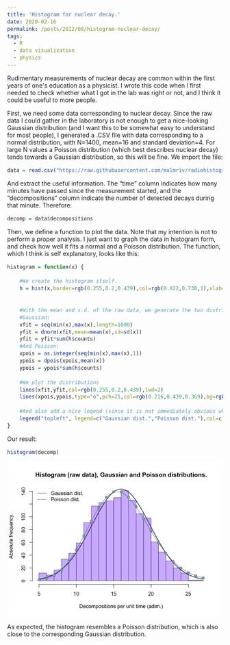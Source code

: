 ```yaml
---
title: 'Histogram for nuclear decay.'
date: 2020-02-16
permalink: /posts/2012/08/histogram-nuclear-decay/
tags:
  - R
  - data visualization
  - physics
---
```


Rudimentary measurements of nuclear decay are common within the first years of one's education as a physicist. I wrote this code when I first needed to check whether what I got in the lab was right or not, and I think it could be useful to more people. 

First, we need some data corresponding to nuclear decay. Since the raw data I
could gather in the laboratory is not enough to get a nice-looking
Gaussian distribution (and I want this to be somewhat easy to understand
for most people), I generated a .CSV file with data corresponding to a
normal distribution, with N=1400, mean=16 and standard deviation=4. For
large N values a Poisson distribution (which best describes nuclear decay) tends towards a Gaussian
distribution, so this will be fine. We import the
file:

``` r
data = read.csv("https://raw.githubusercontent.com/malmriv/radiohistogram/master/normdist.csv")
```

And extract the useful information. The “time” column indicates how many
minutes have passed since the measurement started, and the
“decompositions” column indicate the number of detected decays during
that minute. Therefore:

``` r
decomp = data$decompositions
```

Then, we define a function to plot the data. Note that my intention is
not to perform a proper analysis. I just want to graph the data in
histogram form, and check how well it fits a normal and a Poisson
distribution. The function, which I think is self explanatory, looks
like this:

``` r
histogram = function(x) {
    
    #We create the histogram itself.
    h = hist(x,border=rgb(0.255,0.2,0.439),col=rgb(0.822,0.738,1),xlab="Decompositions per unit time (adim.)",ylab="Absolute frequency.",main="Histogram (raw data), Gaussian and Poisson distributions.",breaks=as.integer(seq(min(x),max(x),1)))
    
    
    #With the mean and s.d. of the raw data, we generate the two distributions
    #Gaussian:
    xfit = seq(min(x),max(x),length=1000)
    yfit = dnorm(xfit,mean=mean(x),sd=sd(x))
    yfit = yfit*sum(h$counts)
    #And Poisson:
    xpois = as.integer(seq(min(x),max(x),1))
    ypois = dpois(xpois,mean(x))
    ypois = ypois*sum(h$counts)
    
    #We plot the distributions
    lines(xfit,yfit,col=rgb(0.255,0.2,0.439),lwd=2)
    lines(xpois,ypois,type="o",pch=21,col=rgb(0.216,0.439,0.369),bg=rgb(0.612,0.737,0.698))
    
    #And also add a nice legend (since it is not immediately obvious which line corresponds to what):
    legend("topleft", legend=c("Gaussian dist.","Poisson dist."),col=c(rgb(0.255,0.2,0.439),rgb(0.216,0.439,0.369)),lty=1,bg="transparent",box.lty = 0)
}
```

Our result:

``` r
histogram(decomp)
```

![](histogram_files/figure-gfm/unnamed-chunk-4-1.png)<!-- -->

As expected, the histogram resembles a Poisson distribution, which is
also close to the corresponding Gaussian distribution.
